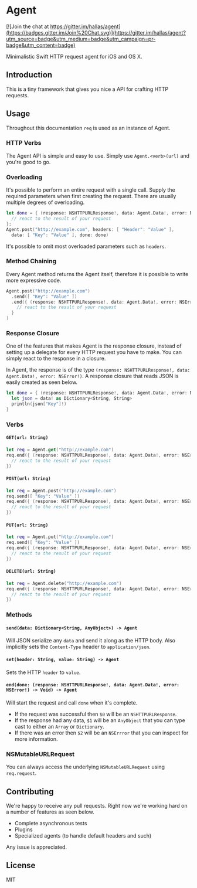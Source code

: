 # Agent

[![Join the chat at https://gitter.im/hallas/agent](https://badges.gitter.im/Join%20Chat.svg)](https://gitter.im/hallas/agent?utm_source=badge&utm_medium=badge&utm_campaign=pr-badge&utm_content=badge)

Minimalistic Swift HTTP request agent for iOS and OS X.

## Introduction

This is a tiny framework that gives you nice a API for crafting HTTP requests.

## Usage

Throughout this documentation ```req``` is used as an instance of Agent.

### HTTP Verbs

The Agent API is simple and easy to use. Simply use ```Agent.<verb>(url)``` and
you're good to go.

### Overloading

It's possible to perform an entire request with a single call. Supply the
required parameters when first creating the request. There are usually multiple
degrees of overloading.

```swift
let done = { (response: NSHTTPURLResponse!, data: Agent.Data!, error: NSError!) -> Void in
  // react to the result of your request
};
Agent.post("http://example.com", headers: [ "Header": "Value" ],
  data: [ "Key": "Value" ], done: done)
```

It's possible to omit most overloaded parameters such as ```headers```.

### Method Chaining

Every Agent method returns the Agent itself, therefore it is possible to write
more expressive code.

```swift
Agent.post("http://example.com")
  .send([ "Key": "Value" ])
  .end({ (response: NSHTTPURLResponse!, data: Agent.Data!, error: NSError!) -> Void in
    // react to the result of your request
  }
)
```

### Response Closure

One of the features that makes Agent is the response closure, instead of
setting up a delegate for every HTTP request you have to make. You can simply
react to the response in a closure.

In Agent, the response is of the type ```(response: NSHTTPURLResponse!, data: Agent.Data!, error: NSError!)```.
A response closure that reads JSON is easily created as seen below.

```swift
let done = { (response: NSHTTPURLResponse!, data: Agent.Data!, error: NSError!) -> Void in
  let json = data! as Dictionary<String, String>
  println(json["Key"]!)
}
```

### Verbs

#### ```GET(url: String)```

```swift
let req = Agent.get("http://example.com")
req.end({ (response: NSHTTPURLResponse!, data: Agent.Data!, error: NSError!) -> Void in
  // react to the result of your request
})
```

#### ```POST(url: String)```

```swift
let req = Agent.post("http://example.com")
req.send([ "Key": "Value" ])
req.end({ (response: NSHTTPURLResponse!, data: Agent.Data!, error: NSError!) -> Void in
  // react to the result of your request
})
```

#### ```PUT(url: String)```

```swift
let req = Agent.put("http://example.com")
req.send([ "Key": "Value" ])
req.end({ (response: NSHTTPURLResponse!, data: Agent.Data!, error: NSError!) -> Void in
  // react to the result of your request
})
```

#### ```DELETE(url: String)```

```swift
let req = Agent.delete("http://example.com")
req.end({ (response: NSHTTPURLResponse!, data: Agent.Data!, error: NSError!) -> Void in
  // react to the result of your request
})
```

### Methods

#### ```send(data: Dictionary<String, AnyObject>) -> Agent```

Will JSON serialize any ```data``` and send it along as the HTTP body. Also
implicitly sets the ```Content-Type``` header to ```application/json```.

#### ```set(header: String, value: String) -> Agent```

Sets the HTTP ```header``` to ```value```.

#### ```end(done: (response: NSHTTPURLResponse!, data: Agent.Data!, error: NSError!) -> Void) -> Agent```

Will start the request and call ```done``` when it's complete.

- If the request was successful then ```$0``` will be an ```NSHTTPURLResponse```.
- If the response had any data, ```$1``` will be an ```AnyObject``` that you can
type cast to either an ```Array``` or ```Dictionary```.
- If there was an error then ```$2``` will be an ```NSErrror``` that you can inspect for
more information.

### NSMutableURLRequest

You can always access the underlying ```NSMutableURLRequest```
using ```req.request```.

## Contributing

We're happy to receive any pull requests. Right now we're working hard on a
number of features as seen below.

- Complete asynchronous tests
- Plugins
- Specialized agents (to handle default headers and such)

Any issue is appreciated.

## License

MIT

